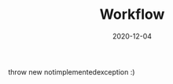 ﻿---
template: guides
title: Workflow
description: How can I effectively use this tool to create simple websites?
date: 2020-12-04
---
throw new notimplementedexception :)